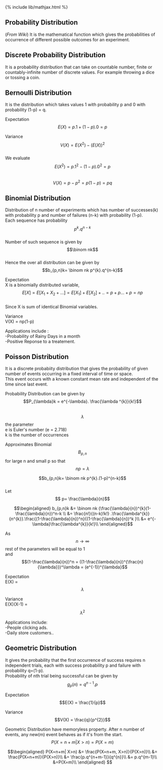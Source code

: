 {% include lib/mathjax.html %}

## Probability Distribution
(_From Wiki_) It is the mathematical function which gives the probabilities of occurrence of different possible outcomes for an experiment.
		  
## Discrete Probability Distribution
It is a probability distribution that can take on countable number, finite or countably-infinite number of discrete values. For example throwing  a dice or tossing a coin.

## Bernoulli Distribution
It is the distribution which takes values 1 with probability p and 0 with probability (1-p) = q.

Expectation\
$$E(X)  = p.1 +(1-p).0 = p$$

Variance \
$$V(X) = E(X^{2}) - (E(X))^{2} $$\
We evaluate $$E(X^{2}) = p.1^{2} - (1-p).0^{2}  = p$$\
$$V(X) = p - p^{2} = p(1-p) = pq$$

## Binomial Distribution
Distribution of n number of experiments which has number of successes(k) with probability p and number of failures (n-k) with probability (1-p).\
Each sequence has probability $$p^{k}.q^{n-k}$$\
Number of such sequence is given by $$\binom nk$$\
Hence the over all distribution can be given by $$b_{p,n}k= \binom nk p^{k}.q^{n-k}$$

Expectation\
X is a binomially distributed variable,\
$$E[X] = E[X_{1}+X_{2}+...] = E[X_{1}]+E[X_{2}]+.. = p+p...+p =np$$\
Since X is sum of identical Binomial variables.

Variance\
V(X) = np(1-p)

Applications include :\
-Probability of Rainy Days in a month\
-Positive Reponse to a  treatement.

## Poisson Distribution
It is a discrete probabiity distribution that gives the probability of given number of events occurring in a fixed interval of time or space.\
This event occurs with a known constant mean rate and independent of the time since last event.

Probability Distribution can be given by \
$$P_{\lambda}k = e^{-\lambda}. \frac{\lambda ^{k}}{k!}$$\
$$\lambda$$ the parameter\
e is Euler's number (e = 2.718)\
k is the number of occurrences

Approximates Binomial $$B_{p,n}$$ for large n and small p so that $$np = \lambda$$

$$b_{p,n}k= \binom nk p^{k}.(1-p)^{n-k}$$ \
Let $$ p= \frac{\lambda}{n}$$

$$\begin{aligned}
b_{p,n}k &= \binom nk (\frac{\lambda}{n})^{k}(1-\frac{\lambda}{n})^n-k \\
&= \frac{n!}{(n-k)!k!} .\frac{\lambda^{k}}{n^{k}}.\frac{(1-\frac{\lambda}{n})^n}{(1-\frac{\lambda}{n})^k }\\
&= e^{-\lambda}\frac{\lambda^{k}}{k!}\\
\end{aligned}$$

As $$ n\to \infty $$ rest of the parameters will be equal to 1\
and $$(1-\frac{\lambda}{n})^n = ((1-\frac{\lambda}{n})^{\frac{n}{\lambda}})^\lambda = (e^{-1})^{\lambda}$$

Expectation \
E(X) = $$\lambda$$

Variance\
E(X)(X-1) = $$\lambda^{2}$$

Applications include:\
-People clicking ads.\
-Daily store customers..

## Geometric Distribution

It gives the probability that the first occurrence of success requires n independent trials, each with success probability p and failure with probability q=(1-p).  
Probability of nth trial being successful can be given by 
$$g_{p}(n) = q^{n-1}.p$$

Expectation\
$$E(X) = \frac{1}{p}$$

Variance\
$$V(X) = \frac{q}{p^{2}}$$

Geometric Distribution have memoryless property. After n number of events, any new(m) event behaves as if it's from the start.\
$$P(X=n+m| X>n) = P(X=m)$$

$$\begin{aligned}
P(X=n+m| X>n) &= \frac{P(X=n+m, X>n)}{P(X>n)}\\
&= \frac{P(X=n+m)}{P(X>n)}\\
&= \frac{p.q^{n+m-1}}{q^{n}}\\
&= p.q^{m-1}\\
&=P(X=m)\\
\end{aligned}
$$
